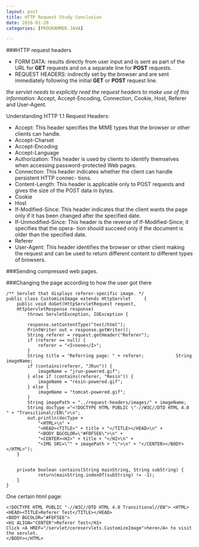 ```yaml
---
layout: post
title: HTTP Request Study Conclusion
date: 2016-01-20
categories: [PROGRAMMER.JAVA]

---
```


###HTTP request headers

* FORM DATA: results directly from user input and is sent as part of the URL for __GET__ requests and on a separate line for __POST__ requests.
* REQUEST HEADERS: indirectly set by the browser and are sent immediately following the initial __GET__ or __POST__ request line.

_the servlet needs to explicitly read the request headers to make use of this information:_ Accept, Accept-Encoding, Connection, Cookie, Host, Referer and User-Agent.

Understanding HTTP 1.1 Request Headers:

* Accept: This header specifies the MIME types that the browser or other clients can handle.
* Accept-Charset
* Accept-Encoding
* Accept-Language
* Authorization: This header is used by clients to identify themselves when accessing password-protected Web pages.
* Connection: This header indicates whether the client can handle persistent HTTP connec- tions.
* Content-Length: This header is applicable only to POST requests and gives the size of the POST data in bytes. 
* Cookie
* Host
* If-Modified-Since: This header indicates that the client wants the page only if it has been changed after the specified date.
* If-Unmodified-Since: This header is the reverse of If-Modified-Since; it specifies that the opera- tion should succeed only if the document is older than the specified date.
* Referer
* User-Agent: This header identifies the browser or other client making the request and can be used to return different content to different types of browsers.


###Sending compressed web pages.

###Changing the page according to how the user got there

	/** Servlet that displays referer-specific image. */	public class CustomizeImage extends HttpServlet 	{ 
		public void doGet(HttpServletRequest request,		HttpServletResponse response) 
			throws ServletException, IOException {			
			response.setContentType("text/html"); 
			PrintWriter out = response.getWriter();			String referer = request.getHeader("Referer");
			if (referer == null) {          		referer = "<I>none</I>";        	}			String title = "Referring page: " + referer; 			String imageName;			if (contains(referer, "JRun")) {          		imageName = "jrun-powered.gif";			} else if (contains(referer, "Resin")) { 
				imageName = "resin-powered.gif";			} else {				imageName = "tomcat-powered.gif";			}			String imagePath = "../request-headers/images/" + imageName;
			String docType ="<!DOCTYPE HTML PUBLIC \"-//W3C//DTD HTML 4.0 " + "Transitional//EN\">\n";    		out.println(docType +				"<HTML>\n" +				"<HEAD><TITLE>" + title + "</TITLE></HEAD>\n" + 
				"<BODY BGCOLOR=\"#FDF5E6\">\n" +				"<CENTER><H2>" + title + "</H2>\n" +				"<IMG SRC=\"" + imagePath + "\">\n" + "</CENTER></BODY></HTML>");		}
				private boolean contains(String mainString, String subString) {				return(mainString.indexOf(subString) != -1); 
		}	}
One certain html page:			<!DOCTYPE HTML PUBLIC "-//W3C//DTD HTML 4.0 Transitional//EN"> <HTML><HEAD><TITLE>Referer Test</TITLE></HEAD>	<BODY BGCOLOR="#FDF5E6">	<H1 ALIGN="CENTER">Referer Test</H1>	Click <A HREF="/servlet/coreservlets.CustomizeImage">here</A> to visit the servlet.	</BODY></HTML>
